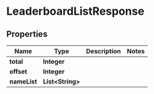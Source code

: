 

# LeaderboardListResponse


## Properties

| Name | Type | Description | Notes |
|------------ | ------------- | ------------- | -------------|
|**total** | **Integer** |  |  |
|**offset** | **Integer** |  |  |
|**nameList** | **List&lt;String&gt;** |  |  |



